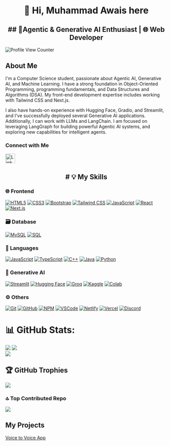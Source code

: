 
 <h1 align='center'>  👋  Hi, Muhammad Awais here</h1>

<h2 align='center'>## 🤖Agentic & Generative AI Enthusiast | 🌐 Web Developer</h2>




![Profile View Counter](https://komarev.com/ghpvc/?username=MuhammadAwais-32013)

## About Me
I'm a Computer Science student, passionate about Agentic AI, Generative AI, and Machine Learning. I have a strong foundation in Object-Oriented Programming, programming fundamentals, and Data Structures and Algorithms (DSA). My front-end development expertise includes working with Tailwind CSS and Next.js.

I also have hands-on experience with Hugging Face, Gradio, and Streamlit, and I've successfully deployed several Generative AI applications. Additionally, I can work with LLMs and LangChain.
I am focused on leveraging LangGraph for building powerful Agentic AI systems, and exploring new capabilities for intelligent agents.

### Connect with Me
<p align="start">
  <a href="https://www.linkedin.com/in/muhammad-awais32013">
    <img src="https://img.shields.io/badge/LinkedIn-%2300A0DC.svg?style=flat&logo=linkedin&logoColor=white" alt="LinkedIn" height="30"/>
  </a>
</p>

<h2 align='center'># 💡 My Skills</h2>

### 🌐 Frontend
[![HTML5](https://img.shields.io/badge/HTML5-%23E34F26.svg?style=flat&logo=html5&logoColor=white)](https://www.w3schools.com/html/)
[![CSS3](https://img.shields.io/badge/CSS3-%231572B6.svg?style=flat&logo=css3&logoColor=white)](https://www.w3schools.com/css/)
[![Bootstrap](https://img.shields.io/badge/Bootstrap-%23563D7C.svg?style=flat&logo=bootstrap&logoColor=white)](https://getbootstrap.com/)
[![Tailwind CSS](https://img.shields.io/badge/Tailwind%20CSS-%2338B2AC.svg?style=flat&logo=tailwind-css&logoColor=white)](https://tailwindcss.com/)
[![JavaScript](https://img.shields.io/badge/JavaScript-%23F7DF1E.svg?style=flat&logo=javascript&logoColor=black)](https://www.javascript.info)
[![React](https://img.shields.io/badge/React-%2361DAFB.svg?style=flat&logo=react&logoColor=white)](https://reactjs.org/)
[![Next.js](https://img.shields.io/badge/Next.js-%23000000.svg?style=flat&logo=nextdotjs&logoColor=white)](https://nextjs.org/)

### 🗃️ Database
[![MySQL](https://img.shields.io/badge/MySQL-%234479A1.svg?style=flat&logo=mysql&logoColor=white)](https://www.mysql.com/)
[![SQL](https://img.shields.io/badge/SQL-%2300f.svg?style=flat&logo=sql&logoColor=white)](https://www.w3schools.com/sql/)

### 🧩 Languages
[![JavaScript](https://img.shields.io/badge/JavaScript-%23F7DF1E.svg?style=flat&logo=javascript&logoColor=black)](https://www.w3schools.com/js/)
[![TypeScript](https://img.shields.io/badge/TypeScript-%23007ACC.svg?style=flat&logo=typescript&logoColor=white)](https://www.typescriptlang.org/)
[![C++](https://img.shields.io/badge/C%2B%2B-%2300599C.svg?style=flat&logo=c%2B%2B&logoColor=white)](https://www.w3schools.com/cpp/)
[![Java](https://img.shields.io/badge/Java-%23007396.svg?style=flat&logo=java&logoColor=white)](https://www.java.com/)
[![Python](https://img.shields.io/badge/Python-%233776AB.svg?style=flat&logo=python&logoColor=white)](https://www.python.org/)

### 🧠 Generative AI
[![Streamlit](https://img.shields.io/badge/Streamlit-%23FF4B4B.svg?style=flat&logo=streamlit&logoColor=white)](https://streamlit.io/)
[![Hugging Face](https://img.shields.io/badge/Hugging%20Face-%23FFD44A.svg?style=flat&logo=huggingface&logoColor=black)](https://huggingface.co/)
[![Groq](https://img.shields.io/badge/Groq-%239B4F96.svg?style=flat&logo=groq&logoColor=white)](https://groq.com/)
[![Kaggle](https://img.shields.io/badge/Kaggle-%2320BEFF.svg?style=flat&logo=kaggle&logoColor=white)](https://www.kaggle.com/)
[![Colab](https://img.shields.io/badge/Colab-%23F9AB00.svg?style=flat&logo=googlecolab&logoColor=white)](https://colab.research.google.com/)

### ⚙️ Others
[![Git](https://img.shields.io/badge/Git-%23F05032.svg?style=flat&logo=git&logoColor=white)](https://git-scm.com/)
[![GitHub](https://img.shields.io/badge/GitHub-%23181717.svg?style=flat&logo=github&logoColor=white)](https://github.com/)
[![NPM](https://img.shields.io/badge/npm-%23CB3837.svg?style=flat&logo=npm&logoColor=white)](https://www.npmjs.com/)
[![VSCode](https://img.shields.io/badge/VSCode-%23007ACC.svg?style=flat&logo=visual-studio-code&logoColor=white)](https://code.visualstudio.com/)
[![Netlify](https://img.shields.io/badge/Netlify-%2300C7B7.svg?style=flat&logo=netlify&logoColor=white)](https://www.netlify.com/)
[![Vercel](https://img.shields.io/badge/Vercel-%23000000.svg?style=flat&logo=vercel&logoColor=white)](https://vercel.com/)
[![Discord](https://img.shields.io/badge/Discord-%237289DA.svg?style=flat&logo=discord&logoColor=white)](https://discord.com/)


# 📊 GitHub Stats:
![](https://github-readme-stats.vercel.app/api?username=MuhammadAwais-32013&theme=tokyonight&hide_border=true&include_all_commits=false&count_private=false)
![](https://github-readme-streak-stats.herokuapp.com/?user=MuhammadAwais-32013&theme=tokyonight&hide_border=true)<br/>
![](https://github-readme-stats.vercel.app/api/top-langs/?username=MuhammadAwais-32013&theme=tokyonight&hide_border=true&include_all_commits=false&count_private=false&layout=compact)

## 🏆 GitHub Trophies
![](https://github-profile-trophy.vercel.app/?username=MuhammadAwais-32013&theme=tokyonight&no-frame=true&no-bg=false&margin-w=4)

### 🔝 Top Contributed Repo
![](https://github-contributor-stats.vercel.app/api?username=MuhammadAwais-32013&limit=5&theme=dark&combine_all_yearly_contributions=true)

## My Projects
[Voice to Voice App](https://huggingface.co/spaces/AlphaCoder32/voice_to_voice_chatBot)



